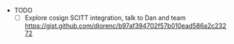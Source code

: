 - TODO
  - [ ] Explore cosign SCITT integration, talk to Dan and team https://gist.github.com/dlorenc/b97af394702f57b010ead586a2c23272